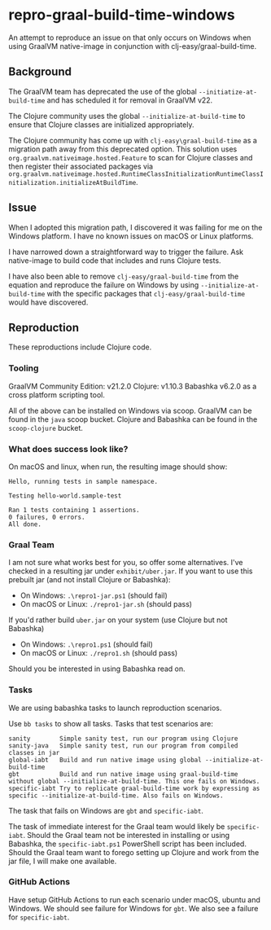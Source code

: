 # repro-graal-build-time-windows

An attempt to reproduce an issue on that only occurs on Windows when using GraalVM native-image in conjunction with clj-easy/graal-build-time.

## Background
The GraalVM team has deprecated the use of the global `--initiatize-at-build-time` and has scheduled it for removal in GraalVM v22.

The Clojure community uses the global `--initialize-at-build-time` to ensure that Clojure classes are initialized appropriately.

The Clojure community has come up with `clj-easy\graal-build-time` as a migration path away from this deprecated option.  This solution uses `org.graalvm.nativeimage.hosted.Feature` to scan for Clojure classes and then register their associated packages via `org.graalvm.nativeimage.hosted.RuntimeClassInitializationRuntimeClassInitialization.initializeAtBuildTime`.

## Issue
When I adopted this migration path, I discovered it was failing for me on the Windows platform.
I have no known issues on macOS or Linux platforms.

I have narrowed down a straightforward way to trigger the failure.
Ask native-image to build code that includes and runs Clojure tests.

I have also been able to remove `clj-easy/graal-build-time` from the equation and reproduce the failure on Windows by using `--initialize-at-build-time` with the specific packages that `clj-easy/graal-build-time` would have discovered.

## Reproduction
These reproductions include Clojure code.

### Tooling
GraalVM Community Edition: v21.2.0
Clojure: v1.10.3
Babashka v6.2.0 as a cross platform scripting tool.

All of the above can be installed on Windows via scoop.
GraalVM can be found in the `java` scoop bucket.
Clojure and Babashka can be found in the `scoop-clojure` bucket.

### What does success look like?
On macOS and linux, when run, the resulting image should show:

```
Hello, running tests in sample namespace.

Testing hello-world.sample-test

Ran 1 tests containing 1 assertions.
0 failures, 0 errors.
All done.
```

### Graal Team
I am not sure what works best for you, so offer some alternatives.
I've checked in a resulting jar under `exhibit/uber.jar`.
If you want to use this prebuilt jar (and not install Clojure or Babashka):

- On Windows: `.\repro1-jar.ps1` (should fail)
- On macOS or Linux: `./repro1-jar.sh` (should pass)

If you'd rather build `uber.jar` on your system (use Clojure but not Babashka)

- On Windows: `.\repro1.ps1` (should fail)
- On macOS or Linux: `./repro1.sh` (should pass)

Should you be interested in using Babashka read on.

### Tasks
We are using babashka tasks to launch reproduction scenarios.

Use `bb tasks` to show all tasks. Tasks that test scenarios are:
```
sanity        Simple sanity test, run our program using Clojure
sanity-java   Simple sanity test, run our program from compiled classes in jar
global-iabt   Build and run native image using global --initialize-at-build-time
gbt           Build and run native image using graal-build-time without global --initialize-at-build-time. This one fails on Windows.
specific-iabt Try to replicate graal-build-time work by expressing as specific --initialize-at-build-time. Also fails on Windows.
```

The task that fails on Windows are `gbt` and `specific-iabt`.

The task of immediate interest for the Graal team would likely be `specific-iabt`.
Should the Graal team not be interested in installing or using Babashka, the `specific-iabt.ps1` PowerShell script has been included.
Should the Graal team want to forego setting up Clojure and work from the jar file, I will make one available.


### GitHub Actions

Have setup GitHub Actions to run each scenario under macOS, ubuntu and Windows.
We should see failure for Windows for `gbt`.
We also see a failure for `specific-iabt`.
